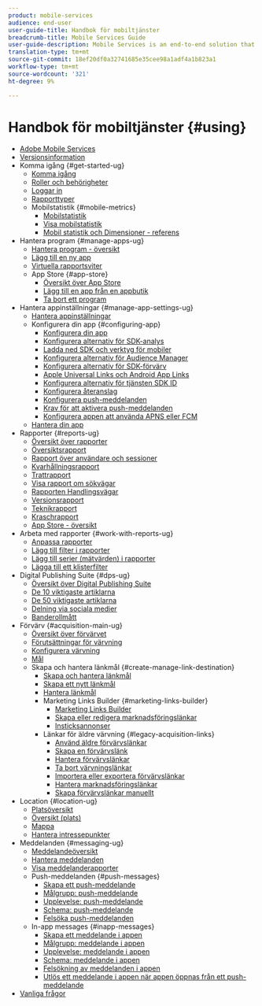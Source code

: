 ```yaml
---
product: mobile-services
audience: end-user
user-guide-title: Handbok för mobiltjänster
breadcrumb-title: Mobile Services Guide
user-guide-description: Mobile Services is an end-to-end solution that helps you acquire and engage mobile app users and optimize their experiences.
translation-type: tm+mt
source-git-commit: 18ef20df0a32741685e35cee98a1adf4a1b823a1
workflow-type: tm+mt
source-wordcount: '321'
ht-degree: 9%

---
```



# Handbok för mobiltjänster {#using}

+ [Adobe Mobile Services](home.md)
+ [Versionsinformation](whatsnew.md)
+ Komma igång {#get-started-ug}
   + [Komma igång](gs/gs.md)
   + [Roller och behörigheter](gs/c-mob-roles-and-permissions.md)
   + [Loggar in](gs/gs-signin.md)
   + [Rapporttyper](gs/reports-types.md)
   + Mobilstatistik {#mobile-metrics}
      + [Mobilstatistik](gs/metrics/metrics.md)
      + [Visa mobilstatistik](gs/metrics/overview.md)
      + [Mobil statistik och Dimensioner - referens](gs/metrics/metrics-reference.md)
+ Hantera program {#manage-apps-ug}
   + [Hantera program - översikt](manage-apps/manage-apps.md)
   + [Lägg till en ny app](manage-apps/t-new-app.md)
   + [Virtuella rapportsviter](manage-apps/c-mob-vrs.md)
   + App Store {#app-store}
      + [Översikt över App Store](manage-apps/c-app-store/c-app-store.md)
      + [Lägg till en app från en appbutik](manage-apps/c-app-store/t-app-store-app.md)
      + [Ta bort ett program](manage-apps/t-delete-apps.md)
+ Hantera appinställningar {#manage-app-settings-ug}
   + [Hantera appinställningar](c-manage-app-settings/c-manage-app-settings.md)
   + Konfigurera din app {#configuring-app}
      + [Konfigurera din app](c-manage-app-settings/c-mob-confg-app/c-mob-confg-app.md)
      + [Konfigurera alternativ för SDK-analys](c-manage-app-settings/c-mob-confg-app/t-config-analytics/t-config-analytics.md)
      + [Ladda ned SDK och verktyg för mobiler](c-manage-app-settings/c-mob-confg-app/t-config-analytics/download-sdk.md)
      + [Konfigurera alternativ för Audience Manager](c-manage-app-settings/c-mob-confg-app/t-config-aam.md)
      + [Konfigurera alternativ för SDK-förvärv](c-manage-app-settings/c-mob-confg-app/t-config-acquisition.md)
      + [Apple Universal Links och Android App Links](c-manage-app-settings/c-mob-confg-app/c-universal-app-links.md)
      + [Konfigurera alternativ för tjänsten SDK ID](c-manage-app-settings/c-mob-confg-app/t-config-visitor.md)
      + [Konfigurera återanslag](c-manage-app-settings/c-mob-confg-app/signals.md)
      + [Konfigurera push-meddelanden](c-manage-app-settings/c-mob-confg-app/configure-push-messaging/configure-push-messaging.md)
      + [Krav för att aktivera push-meddelanden](c-manage-app-settings/c-mob-confg-app/configure-push-messaging/prerequisites-push-messaging.md)
      + [Konfigurera appen att använda APNS eller FCM](c-manage-app-settings/c-mob-confg-app/configure-push-messaging/configure-app-apns-gcm.md)
   + [Hantera din app](c-manage-app-settings/c-mob-manage-app.md)
+ Rapporter {#reports-ug}
   + [Översikt över rapporter](usage/usage.md)
   + [Översiktsrapport](usage/usage-overview.md)
   + [Rapport över användare och sessioner](usage/users-sessions.md)
   + [Kvarhållningsrapport](usage/reports-retention.md)
   + [Trattrapport](usage/reports-funnel.md)
   + [Visa rapport om sökvägar](usage/reports-view-paths.md)
   + [Rapporten Handlingsvägar](usage/reports-action-paths.md)
   + [Versionsrapport](usage/c-reports-versions.md)
   + [Teknikrapport](usage/reports-technology.md)
   + [Kraschrapport](usage/c-crashes.md)
   + [App Store - översikt](usage/c-app-store-store-performance.md)
+ Arbeta med rapporter {#work-with-reports-ug}
   + [Anpassa rapporter](usage/reports-customize/reports-customize.md)
   + [Lägg till filter i rapporter](usage/reports-customize/t-reports-customize.md)
   + [Lägg till serier (mätvärden) i rapporter](usage/reports-customize/t-reports-series.md)
   + [Lägga till ett klisterfilter](usage/reports-customize/t-sticky-filter.md)
+ Digital Publishing Suite {#dps-ug}
   + [Översikt över Digital Publishing Suite](dps/dps.md)
   + [De 10 viktigaste artiklarna](dps/dps-top-ten-articles.md)
   + [De 50 viktigaste artiklarna](dps/dps-top-50-articles.md)
   + [Delning via sociala medier](dps/dps-social-sharing.md)
   + [Banderollmått](dps/dps-banner-metrics.md)
+ Förvärv {#acquisition-main-ug}
   + [Översikt över förvärvet](acquisition-main/acquisition-main.md)
   + [Förutsättningar för värvning](acquisition-main/c-acquisition-prerequisites.md)
   + [Konfigurera värvning](acquisition-main/t-enable-acquisition.md)
   + [Mål](acquisition-main/c-create-destinations.md)
   + Skapa och hantera länkmål {#create-manage-link-destination}
      + [Skapa och hantera länkmål](acquisition-main/c-manage-link-destinations/c-manage-link-destinations.md)
      + [Skapa ett nytt länkmål](acquisition-main/c-manage-link-destinations/t-create-new-app-deep-link-destination.md)
      + [Hantera länkmål](acquisition-main/c-manage-link-destinations/t-archive-unarchive-link-destinations.md)
      + Marketing Links Builder {#marketing-links-builder}
         + [Marketing Links Builder](acquisition-main/c-marketing-links-builder/c-marketing-links-builder.md)
         + [Skapa eller redigera marknadsföringslänkar](acquisition-main/c-marketing-links-builder/t-create-edit-adobe-links/t-create-edit-adobe-links.md)
         + [Insticksannonser](acquisition-main/c-marketing-links-builder/t-create-edit-adobe-links/t-interstitials.md)
      + Länkar för äldre värvning {#legacy-acquisition-links}
         + [Använd äldre förvärvslänkar](acquisition-main/c-marketing-links-builder/t-create-edit-adobe-links/c-use-legacy-acquisition-links/c-use-legacy-acquisition-links.md)
         + [Skapa en förvärvslänk](acquisition-main/c-marketing-links-builder/t-create-edit-adobe-links/c-use-legacy-acquisition-links/t-acquisition-link.md)
         + [Hantera förvärvslänkar](acquisition-main/c-marketing-links-builder/t-create-edit-adobe-links/c-use-legacy-acquisition-links/c-manage-acquisition-links/c-manage-acquisition-links.md)
         + [Ta bort värvningslänkar](acquisition-main/c-marketing-links-builder/t-create-edit-adobe-links/c-use-legacy-acquisition-links/c-manage-acquisition-links/t-acquisition-del.md)
         + [Importera eller exportera förvärvslänkar](acquisition-main/c-marketing-links-builder/t-create-edit-adobe-links/c-use-legacy-acquisition-links/c-manage-acquisition-links/t-acquisition-import.md)
         + [Hantera marknadsföringslänkar](acquisition-main/c-marketing-links-builder/c-manage-adobe-links.md)
         + [Skapa förvärvslänkar manuellt](acquisition-main/c-marketing-links-builder/acquisition-link-manual.md)
+ Location {#location-ug}
   + [Platsöversikt](location/location-overview.md)
   + [Översikt (plats)](location/c-location-overview.md)
   + [Mappa](location/c-map-points.md)
   + [Hantera intressepunkter](location/t-manage-points.md)
+ Meddelanden {#messaging-ug}
   + [Meddelandeöversikt](in-app-messaging/in-app-messaging.md)
   + [Hantera meddelanden](in-app-messaging/messages-manage/messages-manage.md)
   + [Visa meddelanderapporter](in-app-messaging/messages-manage/view-message-reports.md)
   + Push-meddelanden {#push-messages}
      + [Skapa ett push-meddelande](in-app-messaging/t-create-push-message/t-create-push-message.md)
      + [Målgrupp: push-meddelande](in-app-messaging/t-create-push-message/c-audience-push-message.md)
      + [Upplevelse: push-meddelande](in-app-messaging/t-create-push-message/c-experience-push-message.md)
      + [Schema: push-meddelande](in-app-messaging/t-create-push-message/c-schedule-push-message.md)
      + [Felsöka push-meddelanden](in-app-messaging/t-create-push-message/c-troubleshooting-push-messaging.md)
   + In-app messages {#inapp-messages}
      + [Skapa ett meddelande i appen](in-app-messaging/t-in-app-message/t-in-app-message.md)
      + [Målgrupp: meddelande i appen](in-app-messaging/t-in-app-message/c-audience-in-app-message.md)
      + [Upplevelse: meddelande i appen](in-app-messaging/t-in-app-message/c-experience-in-app-message.md)
      + [Schema: meddelande i appen](in-app-messaging/t-in-app-message/c-schedule-in-app-message.md)
      + [Felsökning av meddelanden i appen](in-app-messaging/t-in-app-message/in-apps-ts.md)
      + [Utlös ett meddelande i appen när appen öppnas från ett push-meddelande](in-app-messaging/t-mob-trig-in-app-open-app-from-push.md)
+ [Vanliga frågor](faq-mobile.md)